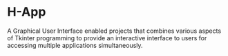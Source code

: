 # H-App
A Graphical User Interface enabled projects that combines various aspects of Tkinter programming to provide an interactive interface to users for accessing multiple applications simultaneously.
